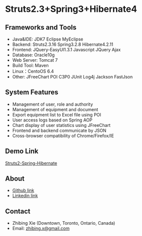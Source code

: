 ﻿Struts2.3+Spring3+Hibernate4
===============

Frameworks and Tools
-----------------------------------
* Java&IDE: JDK7 Eclipse MyEclipse
* Backend:  Struts2.3.16 Spring3.2.8 Hibernate4.2.11
* Frontend: JQuery-EasyUI1.3.1 Javascript JQuery Ajax
* Database: Oracle10g
* Web Server: Tomcat 7
* Build Tool: Maven
* Linux：CentoOS 6.4
* Other: JFreeChart POI C3P0 JUnit Log4j Jackson FastJson

System Features
-----------------------------------
* Management of user, role and authority
* Management of equipment and document
* Export equipment list to Excel file using POI
* User access logs based on Spring AOP
* Chart display of user statistics using JFreeChart
* Frontend and backend communicate by JSON
* Cross-browser compatibility of Chrome/Firefox/IE

Demo Link
-----------------------------------
[Struts2-Spring-Hibernate](http://www.google.com)

About
-----------------------------------
* [Github link](https://github.com/ZhibingXie)
* [Linkedin link](http://www.linkedin.com/pub/zhibing-xie/45/555/b28)
    
Contact
-----------------------------------
* Zhibing Xie (Downtown, Toronto, Ontario, Canada)
* Email: zhibing.x@gmail.com
